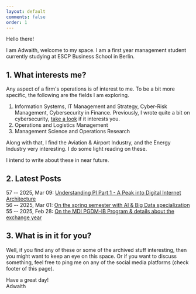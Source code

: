 ```yaml
---
layout: default
comments: false
order: 1
---
```


Hello there!

I am Adwaith, welcome to my space. I am a first year management student currently studying at ESCP Business School in Berlin.

## 1. What interests me?

Any aspect of a firm's operations is of interest to me. To be a bit more specific, the following are the fields I am exploring.

1. Information Systems, IT Management and Strategy, Cyber-Risk Management, Cybersecurity in Finance. Previously, I wrote quite a bit on cybersecurity, [take a look](/cybersecurity/) if it interests you.
2. Operations and Logistics Management
3. Management Science and Operations Research

Along with that, I find the Aviation & Airport Industry, and the Energy Industry very interesting. I do some light reading on these.

I intend to write about these in near future.

## 2. Latest Posts

57 -- 2025, Mar 09: [Understanding PI Part 1 - A Peak into Digital Internet Architecture](/pi/2025/03/09/understanding-pi-part1-a-peak-into-digital-internet-architecture.html)
<br/>
56 -- 2025, Mar 01: [On the spring semester with AI & Big Data specialization](/mdi/2025/03/01/ai-and-big-data-for-biz-innovation.html)
<br/>
55 -- 2025, Feb 28: [On the MDI PGDM-IB Program & details about the exchange year](/mdi/2025/02/28/on-the-mdi-pgdm-ib-program.html)       

## 3. What is in it for you?

Well, if you find any of these or some of the archived stuff interesting, then you might want to keep an eye on this space. Or if you want to discuss something, feel free to ping me on any of the social media platforms (check footer of this page).

Have a great day!   
Adwaith

